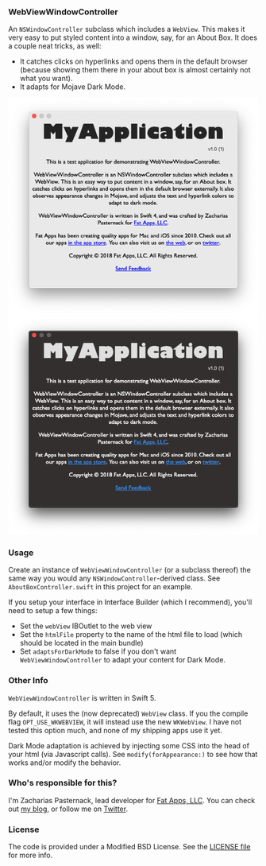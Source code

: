 ### WebViewWindowController ###

An `NSWindowController` subclass which includes a `WebView`. This makes it very easy to put styled content
into a window, say, for an About Box. It does a couple neat tricks, as well:
* It catches clicks on hyperlinks and opens them in the default browser (because showing them there in your about box is almost certainly not what you want).
* It adapts for Mojave Dark Mode.

![Screenshot: Light Mode](screenshot-light.png)
![Screenshot: Dark Mode](screenshot-dark.png)


### Usage ###

Create an instance of `WebViewWindowController` (or a subclass thereof) the same way you would any
`NSWindowController`-derived class. See `AboutBoxController.swift` in this project for an example. 

If you setup your interface in Interface Builder (which I recommend), you'll need to setup a few things:
* Set the `webView` IBOutlet to the web view
* Set the `htmlFile` property to the name of the html file to load (which should be located in the main bundle)
* Set `adaptsForDarkMode` to false if you don't want `WebViewWindowController` to adapt your content for Dark Mode.


### Other Info ###

`WebViewWindowController` is written in Swift 5.

By default, it uses the (now deprecated) `WebView` class. If you the compile flag `OPT_USE_WKWEBVIEW`, it will 
instead use the new `WKWebView`. I have not tested this option much, and none of my shipping apps use it yet.

Dark Mode adaptation is achieved by injecting some CSS into the head of your html (via Javascript calls). See
`modify(forAppearance:)` to see how that works and/or modify the behavior.

### Who's responsible for this? ###

I'm Zacharias Pasternack, lead developer for [Fat Apps, LLC](http://www.fat-apps.com). You can check 
out [my blog](http://zpasternack.org), or follow me on [Twitter](https://twitter.com/zpasternack).


### License ###

The code is provided under a Modified BSD License. See the [LICENSE file](LICENSE) for more info.
